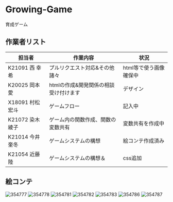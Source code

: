 # Growing-Game
育成ゲーム
## 作業者リスト
| 担当者           | 作業内容    | 状況 |
| -------------- | ----------- | -------------------------------------- |
|K21091 西 幸希| プルリクエスト対応&その他諸々|html等で使う画像確保中|
|K20025 岡本 愛|htmlの作成&開発関係の相談受け付けます|デザイン|
|X18091 村松 宏斗|ゲームフロー|記入中|
|K21072 染木 綾子|ゲーム内の関数作成、関数の変数共有|変数共有を作成中|
|K21014 今井 奎冬|ゲームシステムの構想|絵コンテ作成済み|
|K21054 近藤 陸|ゲームシステムの構想＆|css追加|



## 絵コンテ
![354777](https://user-images.githubusercontent.com/120071494/209060409-baef317e-24cf-4ed4-a7c9-81c5ab787a67.jpg)
![354778](https://user-images.githubusercontent.com/120071494/209060431-c0499af0-1a08-4ca0-86ea-f9f4ac0fd3e1.jpg)
![354781](https://user-images.githubusercontent.com/120071494/209067765-452ea985-b9c3-4eed-a916-861e700379a4.jpg)
![354782](https://user-images.githubusercontent.com/120071494/209067782-f83870e5-9c3b-4349-a84c-b956ac5ac3dd.jpg)
![354783](https://user-images.githubusercontent.com/120071494/209067796-258283fb-267c-4425-b6aa-0e28307c2745.jpg)
![354786](https://user-images.githubusercontent.com/120071494/209070903-b6136d00-4c04-4475-9eee-9a0f534bdb1b.jpg)
![354787](https://user-images.githubusercontent.com/120071494/209070927-9314c1dd-8155-4ece-b2b7-d3997d704637.jpg)
